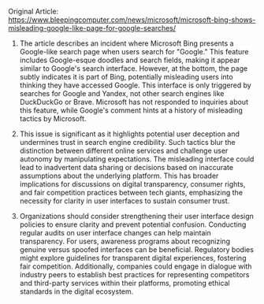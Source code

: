 Original Article: https://www.bleepingcomputer.com/news/microsoft/microsoft-bing-shows-misleading-google-like-page-for-google-searches/

1) The article describes an incident where Microsoft Bing presents a Google-like search page when users search for "Google." This feature includes Google-esque doodles and search fields, making it appear similar to Google's search interface. However, at the bottom, the page subtly indicates it is part of Bing, potentially misleading users into thinking they have accessed Google. This interface is only triggered by searches for Google and Yandex, not other search engines like DuckDuckGo or Brave. Microsoft has not responded to inquiries about this feature, while Google's comment hints at a history of misleading tactics by Microsoft.

2) This issue is significant as it highlights potential user deception and undermines trust in search engine credibility. Such tactics blur the distinction between different online services and challenge user autonomy by manipulating expectations. The misleading interface could lead to inadvertent data sharing or decisions based on inaccurate assumptions about the underlying platform. This has broader implications for discussions on digital transparency, consumer rights, and fair competition practices between tech giants, emphasizing the necessity for clarity in user interfaces to sustain consumer trust.

3) Organizations should consider strengthening their user interface design policies to ensure clarity and prevent potential confusion. Conducting regular audits on user interface changes can help maintain transparency. For users, awareness programs about recognizing genuine versus spoofed interfaces can be beneficial. Regulatory bodies might explore guidelines for transparent digital experiences, fostering fair competition. Additionally, companies could engage in dialogue with industry peers to establish best practices for representing competitors and third-party services within their platforms, promoting ethical standards in the digital ecosystem.